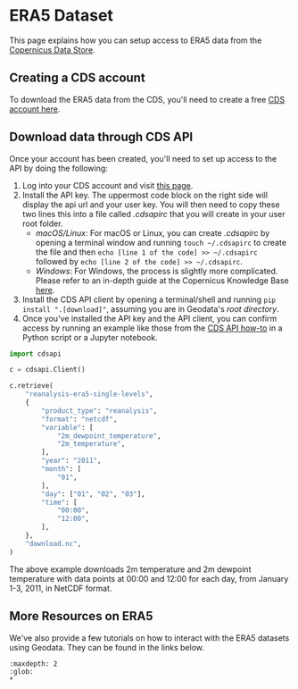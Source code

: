 # ERA5 Dataset

This page explains how you can setup access to ERA5 data from the [Copernicus Data Store](https://cds.climate.copernicus.eu/cdsapp#!/dataset/reanalysis-era5-single-levels?tab=overview).

## Creating a CDS account

To download the ERA5 data from the CDS, you'll need to create a free [CDS account here](https://cds.climate.copernicus.eu/user/register).

## Download data through CDS API
Once your account has been created, you'll need to set up access to the API by doing the following:

1.  Log into your CDS account and visit [this page](https://cds.climate.copernicus.eu/api-how-to).  
2.  Install the API key.  The uppermost code block on the right side will display the 
    api url and your user key.  You will then need to copy these two lines this into 
    a file called _.cdsapirc_ that you will create in your user root folder.
     - *macOS/Linux*: For macOS or Linux, you can create _.cdsapirc_ by opening a terminal window and running `touch ~/.cdsapirc` to create the file and then `echo [line 1 of the code] >> ~/.cdsapirc` followed by `echo [line 2 of the code] >> ~/.cdsapirc`.
     - *Windows*: For Windows, the process is slightly more complicated. Please refer to an in-depth guide at the Copernicus Knowledge Base [here](https://confluence.ecmwf.int/display/CKB/How+to+install+and+use+CDS+API+on+Windows).
3.  Install the CDS API client by opening a terminal/shell and running `pip install ".[download]"`, assuming you are in Geodata's *root directory*.
4.  Once you've installed the API key and the API client, you can confirm access by running an example like those from the [CDS API how-to](https://cds.climate.copernicus.eu/api-how-to) in a Python script or a Jupyter notebook.

```python
import cdsapi

c = cdsapi.Client()

c.retrieve(
    "reanalysis-era5-single-levels",
    {
        "product_type": "reanalysis",
        "format": "netcdf",
        "variable": [
            "2m_dewpoint_temperature",
            "2m_temperature",
        ],
        "year": "2011",
        "month": [
            "01",
        ],
        "day": ["01", "02", "03"],
        "time": [
            "00:00",
            "12:00",
        ],
    },
    "download.nc",
)
```

The above example downloads 2m temperature and 2m dewpoint temperature with data points at 00:00 and 12:00 for each day, from January 1-3, 2011, in NetCDF format.

## More Resources on ERA5

We've also provide a few tutorials on how to interact with the ERA5 datasets using Geodata. They can be found in the links below.

```{toctree}
:maxdepth: 2
:glob:
*
```

